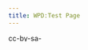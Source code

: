 ```yaml
---
title: WPD:Test Page
---
```

<p><a href="http://creativecommons.org/licenses/by-sa/3.0/us/" rel="nofollow"><img alt="cc-by-sa-small-wpd.png" src="//static.webplatform.org/w/public/c/c8/cc-by-sa-small-wpd.png" width="80" height="15" /></a>
</p>
<!-- Saved in parser cache with key wpwiki:pcache:idhash:6204-0!*!*!*!*!5!*!esi=1 and timestamp 20150731182952 and revision id 101006
 -->
